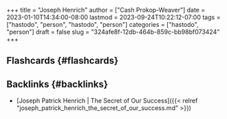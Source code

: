 +++
title = "Joseph Henrich"
author = ["Cash Prokop-Weaver"]
date = 2023-01-10T14:34:00-08:00
lastmod = 2023-09-24T10:22:12-07:00
tags = ["hastodo", "person", "hastodo", "person"]
categories = ["hastodo", "person"]
draft = false
slug = "324afe8f-12db-464b-859c-bb98bf073424"
+++

## Flashcards {#flashcards}


## Backlinks {#backlinks}

-   [Joseph Patrick Henrich | The Secret of Our Success]({{< relref "joseph_patrick_henrich_the_secret_of_our_success.md" >}})
